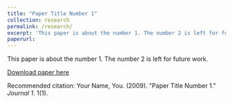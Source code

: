 ```yaml
---
title: "Paper Title Number 1"
collection: research
permalink: /research/
excerpt: 'This paper is about the number 1. The number 2 is left for future work.'
paperurl:
---
```

This paper is about the number 1. The number 2 is left for future work.

[Download paper here](http://academicpages.github.io/files/paper1.pdf)

Recommended citation: Your Name, You. (2009). "Paper Title Number 1." <i>Journal 1</i>. 1(1).
